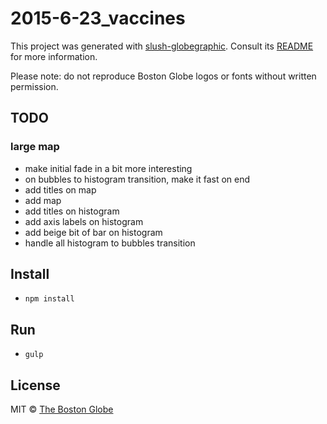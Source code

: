 # 2015-6-23_vaccines

This project was generated with [slush-globegraphic](https://github.com/BostonGlobe/slush-globegraphic). Consult its [README](https://github.com/BostonGlobe/slush-globegraphic) for more information.

Please note: do not reproduce Boston Globe logos or fonts without written permission.

## TODO

### large map
- make initial fade in a bit more interesting
- on bubbles to histogram transition, make it fast on end
- add titles on map
- add map
- add titles on histogram
- add axis labels on histogram
- add beige bit of bar on histogram
- handle all histogram to bubbles transition

## Install

- `npm install`

## Run

- `gulp`

## License

MIT © [The Boston Globe](http://github.com/BostonGlobe)